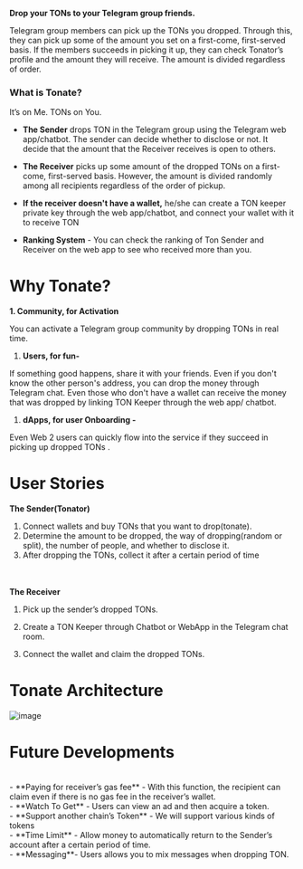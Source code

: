**Drop your TONs to your Telegram group friends.**   

Telegram group members can pick up the TONs you dropped. Through this, they can pick up some of the amount you set on a first-come, first-served basis. If the members succeeds in picking it up, they can check Tonator’s profile and the amount they will receive. The amount is divided regardless of order.   


### What is Tonate?  

It’s on Me. TONs on You.

- **The Sender** drops TON in the Telegram group using the Telegram web app/chatbot. The sender can decide whether to disclose or not. It decide that the amount that the Receiver receives is open to others.   

- **The Receiver** picks up some amount of the dropped TONs on a first-come, first-served basis. However, the amount is divi`d`ed randomly among all recipients regardless of the order of pickup.   

- **If the receiver doesn't have a wallet,** he/she can create a TON keeper private key through the web app/chatbot, and connect your wallet with it to receive TON    

- **Ranking System** - You can check the ranking of Ton Sender and Receiver on the web app to see who received more than you.   

# Why Tonate?

**1. Community, for Activation**

You can activate a Telegram group community by dropping TONs in real time.

1. **Users, for fun-**
 
If something good happens, share it with your friends. Even if you don't know the other person's address, you can drop the money through Telegram chat. Even those who don't have a wallet can receive the money that was dropped by linking TON Keeper through the web app/ chatbot.

1. **dApps, for user Onboarding -** 

Even Web 2 users can quickly flow into the service if they succeed in picking up dropped TONs .

# User Stories

**The Sender(Tonator)**

1. Connect wallets and buy TONs that you want to drop(tonate).<br/>
2. Determine the amount to be dropped, the way of dropping(random or split), the number of people, and whether to disclose it.<br/>
3. After dropping the TONs, collect it after a certain period of time<br/><br/><br/>
    
**The Receiver**
1. Pick up the sender’s dropped TONs. 

1. Create a TON Keeper through Chatbot or WebApp in the Telegram chat room.

1. Connect the wallet and claim the dropped TONs.

# Tonate Architecture

![image](https://user-images.githubusercontent.com/60724296/225576771-42020711-d322-456e-9bdc-7ac352521ea5.png)

# Future Developments
<br/>
- **Paying for receiver’s gas fee** - With this function, the recipient can claim even if there is no gas fee in the receiver’s wallet.
<br/>
- **Watch To Get** - Users can view an ad and then acquire a token.<br/>
- **Support another chain’s Token** - We will support various kinds of tokens
<br/>
- **Time Limit** - Allow money to automatically return to the Sender’s account after a certain period of time.
<br/>
- **Messaging**- Users allows you to mix messages when dropping TON.
<br/>

